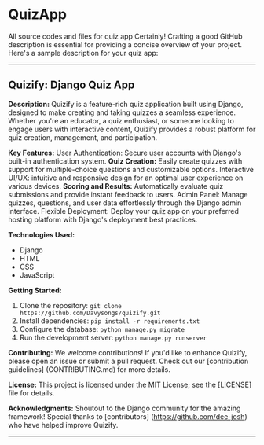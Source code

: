 # QuizApp
All source codes and files for quiz app
Certainly! Crafting a good GitHub description is essential for providing a concise overview of your project. Here's a sample description for your quiz app:

---

## Quizify: Django Quiz App

**Description:**
Quizify is a feature-rich quiz application built using Django, designed to make creating and taking quizzes a seamless experience. Whether you're an educator, a quiz enthusiast, or someone looking to engage users with interactive content, Quizify provides a robust platform for quiz creation, management, and participation.

**Key Features:**
User Authentication: Secure user accounts with Django's built-in authentication system.
**Quiz Creation:** Easily create quizzes with support for multiple-choice questions and customizable options.
Interactive UI/UX: intuitive and responsive design for an optimal user experience on various devices.
**Scoring and Results:** Automatically evaluate quiz submissions and provide instant feedback to users.
Admin Panel: Manage quizzes, questions, and user data effortlessly through the Django admin interface.
Flexible Deployment: Deploy your quiz app on your preferred hosting platform with Django's deployment best practices.

**Technologies Used:**
- Django
- HTML
- CSS
- JavaScript

**Getting Started:**
1. Clone the repository: `git clone https://github.com/Davysongs/quizify.git`
2. Install dependencies: `pip install -r requirements.txt`
3. Configure the database: `python manage.py migrate`
4. Run the development server: `python manage.py runserver`

**Contributing:**
We welcome contributions! If you'd like to enhance Quizify, please open an issue or submit a pull request. Check out our [contribution guidelines] (CONTRIBUTING.md) for more details.

**License:**
This project is licensed under the MIT License; see the [LICENSE] file for details.


**Acknowledgments:**
Shoutout to the Django community for the amazing framework!
Special thanks to [contributors] (https://github.com/dee-josh) who have helped improve Quizify.

---
